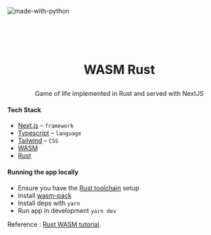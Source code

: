 ![made-with-python](https://shields.io/badge/TypeScript-3178C6?logo=TypeScript&logoColor=FFF&style=flat-square)

<h1>
<p align="center">
<br/><br/>WASM Rust
</h1>
  <p align="center">
     Game of life implemented in Rust and served with NextJS
    <br />
    </p>
</p>

#### Tech Stack

- [Next.js](https://nextjs.org/) – `framework`
- [Typescript](https://www.typescriptlang.org/) – `language`
- [Tailwind](https://tailwindcss.com/) – `CSS`
- [WASM](https://webassembly.org)
- [Rust](https://www.rust-lang.org)


#### Running the app locally

- Ensure you have the [Rust toolchain](https://www.rust-lang.org/) setup
- Install [wasm-pack](https://rustwasm.github.io/wasm-pack/)
- Install deps with `yarn`
- Run app in development `yarn dev`


Reference : [Rust WASM tutorial](https://rustwasm.github.io/book/game-of-life/introduction.html).

